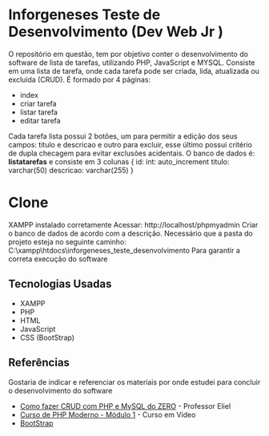 # Inforgeneses Teste de Desenvolvimento (Dev Web Jr )
O repositório em questão, tem por objetivo conter o desenvolvimento do software de lista de tarefas, utilizando PHP, JavaScript e MYSQL. Consiste em uma lista de tarefa, onde cada tarefa pode ser criada, lida, atualizada ou excluída (CRUD).
É formado por 4 páginas: 

- index
- criar tarefa
- listar tarefa
- editar tarefa

Cada tarefa lista possui 2 botões, um para permitir a edição dos seus campos: titulo e descricao e outro para excluir, esse último possui critério de dupla checagem para evitar exclusões acidentais.
O banco de dados é: **listatarefas** e consiste em 3 colunas {
id: int: auto_increment
titulo: varchar(50)
descricao: varchar(255)
}


# Clone

XAMPP instalado corretamente
Acessar: http://localhost/phpmyadmin
Criar o banco de dados de acordo com a descrição.
Necessário que a pasta do projeto esteja no seguinte caminho: C:\xampp\htdocs\inforgeneses_teste_desenvolvimento
Para garantir a correta execução do software

## Tecnologias Usadas

- XAMPP
- PHP
- HTML
- JavaScript
- CSS (BootStrap)

## Referências

Gostaria de indicar e referenciar os materiais por onde estudei para concluir o desenvolvimento do software

- [Como fazer CRUD com PHP e MySQL do ZERO]( https://www.youtube.com/watch?v=BSqtIw_hW8M) - Professor Eliel
- [Curso de PHP Moderno - Módulo 1](https://www.youtube.com/playlist?list=PLHz_AreHm4dlFPrCXCmd5g92860x_Pbr_) - Curso em Vídeo
- [BootStrap](https://getbootstrap.com/)